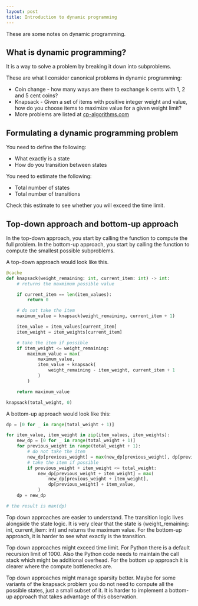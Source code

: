 ```yaml
---
layout: post
title: Introduction to dynamic programming
---
```


These are some notes on dynamic programming.

## What is dynamic programming?

It is a way to solve a problem by breaking it down into subproblems.


These are what I consider canonical problems in dynamic programming:

- Coin change - how many ways are there to exchange k cents with 1, 2 and 5 cent coins?
- Knapsack - Given a set of items with positive integer weight and value, how do you choose items to maximize value for a given weight limit?
- More problems are listed at [cp-algorithms.com](http://cp-algorithms.com/dynamic_programming/intro-to-dp.html)


## Formulating a dynamic programming problem

You need to define the following:

- What exactly is a state
- How do you transition between states

You need to estimate the following:

- Total number of states
- Total number of transitions

Check this estimate to see whether you will exceed the time limit.


## Top-down approach and bottom-up approach

In the top-down approach, you start by calling the function to compute the full problem.
In the bottom-up approach, you start by calling the function to compute the smallest possible subproblems.


A top-down approach would look like this.

```python
@cache
def knapsack(weight_remaining: int, current_item: int) -> int:
    # returns the maxmimum possible value

    if current_item == len(item_values):
        return 0

    # do not take the item
    maximum_value = knapsack(weight_remaining, current_item + 1)

    item_value = item_values[current_item]
    item_weight = item_weights[current_item]

    # take the item if possible
    if item_weight <= weight_remaining:
        maximum_value = max(
            maximum_value,
            item_value + knapsack(
                weight_remaining - item_weight, current_item + 1
            )
        )

    return maximum_value

knapsack(total_weight, 0)
```

A bottom-up approach would look like this:

```python
dp = [0 for _ in range(total_weight + 1)]

for item_value, item_weight in zip(item_values, item_weights):
    new_dp = [0 for _ in range(total_weight + 1)]
    for previous_weight in range(total_weight + 1):
        # do not take the item
        new_dp[previous_weight] = max(new_dp[previous_weight], dp[previous_weight])
        # take the item if possible
        if previous_weight + item_weight <= total_weight:
            new_dp[previous_weight + item_weight] = max(
                new_dp[previous_weight + item_weight],
                dp[previous_weight] + item_value,
            )
    dp = new_dp

# the result is max(dp)
```

Top down approaches are easier to understand.
The transition logic lives alongside the state logic.
It is very clear that the state is (weight_remaining: int, current_item: int) and returns the maximum value.
For the bottom-up approach, it is harder to see what exactly is the transition.

Top down approaches might exceed time limit.
For Python there is a default recursion limit of 1000.
Also the Python code needs to maintain the call stack which might be additional overhead.
For the bottom up approach it is clearer where the compute bottlenecks are.

Top down approaches might manage sparsity better.
Maybe for some variants of the knapsack problem you do not need to compute all the possible states, just a small subset of it.
It is harder to implement a bottom-up approach that takes advantage of this observation.


